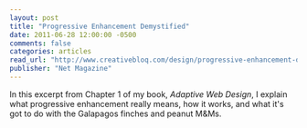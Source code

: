 ```yaml
---
layout: post
title: "Progressive Enhancement Demystified"
date: 2011-06-28 12:00:00 -0500
comments: false
categories: articles
read_url: "http://www.creativebloq.com/design/progressive-enhancement-demystified-6116940"
publisher: "Net Magazine"
---
```


In this excerpt from Chapter 1 of my book, <cite>Adaptive Web Design</cite>, I explain what progressive enhancement really means, how it works, and what it's got to do with the Galapagos finches and peanut M&amp;Ms.